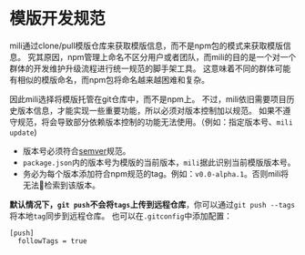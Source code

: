 # 模版开发规范

mili通过clone/pull模版仓库来获取模版信息，而不是npm包的模式来获取模版信息。
究其原因，npm管理上命名不区分用户或者团队，而mili的目的是一个对一个群体的开发维护升级流程进行统一规范的脚手架工具。
这意味着不同的群体可能有相似的模版命名，而npm包将命名越来越困难和复杂。

因此mili选择将模版托管在git仓库中，而不是npm上。
不过，mili依旧需要项目历史版本信息，才能实现一些重要功能，所以必须对版本控制加以规范。
如果不遵守规范，将会导致部分依赖版本控制的功能无法使用。（例如：指定版本号、`mili update`)


* 版本号必须符合[semver](https://www.npmjs.com/package/semver)规范。
* `package.json`内的版本号为模版的当前版本，`mili`据此识别当前模版版本号。
* 务必为每个版本添加符合npm规范的tag。例如：`v0.0-alpha.1`。否则mili将无法检索到该版本。


**默认情况下，`git push`不会将`tags`上传到远程仓库**，你可以通过`git push --tags`将本地`tag`同步到远程仓库。
也可以在`.gitconfig`中添加配置：
```
[push]
  followTags = true
```
